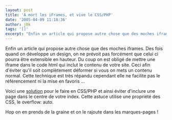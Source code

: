 ```yaml
---
layout: post
title: 'A mort les iFrames, et vive le CSS/PHP'
date: '2005-04-09 11:18:36'
author: j0k
tags: '[]'
excerpt: "Enfin un article qui propose autre chose que des moches iframes.   Des fois quand on développe un design, on ne prévoit pas forcément que celui ci pourra être extensible en hauteur. Du coup on est obligé de mettre une iframe dans le code html qui inclut le contenu de votre site. Ceci afin d'éviter qu'il soit complètement déformer si vous on mets un contenu normal.  \n  …"
---
```


Enfin un article qui propose autre chose que des moches iframes.   Des fois quand on développe un design, on ne prévoit pas forcément que celui ci pourra être extensible en hauteur. Du coup on est obligé de mettre une iframe dans le code html qui inclut le contenu de votre site. Ceci afin d'éviter qu'il soit complètement déformer si vous on mets un contenu normal.   Cette technique est très répandu cependant elle ne facilite pas le référencement ni la mise en favoris ...

Voici une [solution](http://css.alsacreations.com/Tutoriels-PHP/Inclure-un-fichier-dans-un-autre-grace-a-CSS-et-PHP) pour le faire en CSS/PHP et ainsi éviter d'inclure une page dans le centre de votre index. Cette astuce utilise une propriété des CSS, le overflow: auto.

Hop on en prends de la graine et on le rajoute dans les marques-pages !
